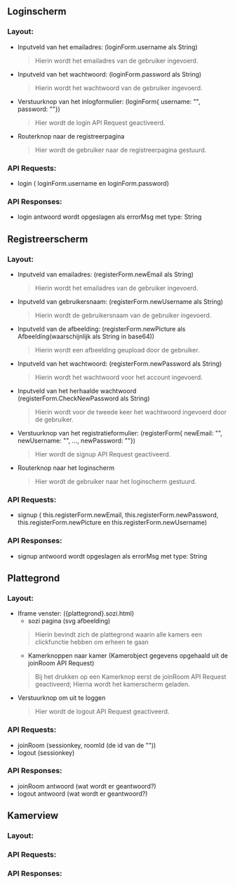## Loginscherm
### Layout:

  - Inputveld van het emailadres:  (loginForm.username als String)
    > Hierin wordt het emailadres van de gebruiker ingevoerd. 
  - Inputveld van het wachtwoord: (loginForm.password als String)
    > Hierin wordt het wachtwoord van de gebruiker ingevoerd.
  - Verstuurknop van het inlogformulier: (loginForm{ username: "", password: ""})
    > Hier wordt de login API Request geactiveerd.
  - Routerknop naar de registreerpagina
     > Hier wordt de gebruiker naar de registreerpagina gestuurd.
### API Requests:   

  - login ( loginForm.username en loginForm.password)
### API Responses:

  - login antwoord wordt opgeslagen als errorMsg met type: String 

## Registreerscherm
### Layout:

  - Inputveld van emailadres: (registerForm.newEmail als String)
     > Hierin wordt het emailadres van de gebruiker ingevoerd.
  - Inputveld van gebruikersnaam: (registerForm.newUsername als String)
     > Hierin wordt de gebruikersnaam van de gebruiker ingevoerd.
  - Inputveld van de afbeelding: (registerForm.newPicture als Afbeelding(waarschijnlijk als String in base64))
     > Hierin wordt een afbeelding geupload door de gebruiker.
  - Inputveld van het wachtwoord: (registerForm.newPassword als String)
     > Hierin wordt het wachtwoord voor het account ingevoerd.
  - Inputveld van het herhaalde wachtwoord (registerForm.CheckNewPassword als String)
    >  Hierin wordt voor de tweede keer het wachtwoord ingevoerd door de gebruiker.
  - Verstuurknop van het registratieformulier: (registerForm{ newEmail: "", newUsername: "", ..., newPassword: ""})
    >  Hier wordt de signup API Request geactiveerd.
  - Routerknop naar het loginscherm
    >  Hier wordt de gebruiker naar het loginscherm gestuurd.

### API Requests:

  - signup ( this.registerForm.newEmail, this.registerForm.newPassword, this.registerForm.newPicture en this.registerForm.newUsername)
### API Responses:

  - signup antwoord wordt opgeslagen als errorMsg met type: String
## Plattegrond
### Layout:
  - Iframe venster: ({plattegrond}.sozi.html)
    - sozi pagina (svg afbeelding)
     >  Hierin bevindt zich de plattegrond waarin alle kamers een clickfunctie hebben om erheen te gaan
    - Kamerknoppen naar kamer (Kamerobject gegevens opgehaald uit de joinRoom API Request)
     >  Bij het drukken op een Kamerknop eerst de joinRoom API Request geactiveerd;
     >  Hierna wordt het kamerscherm geladen.
  - Verstuurknop om uit te loggen
    >  Hier wordt de logout API Request geactiveerd.
### API Requests:

  - joinRoom (sessionkey, roomId (de id van de "<g>"))
  - logout (sessionkey)

### API Responses:

  - joinRoom antwoord (wat wordt er geantwoord?)
  - logout antwoord (wat wordt er geantwoord?)

## Kamerview
### Layout:

### API Requests:

### API Responses:

